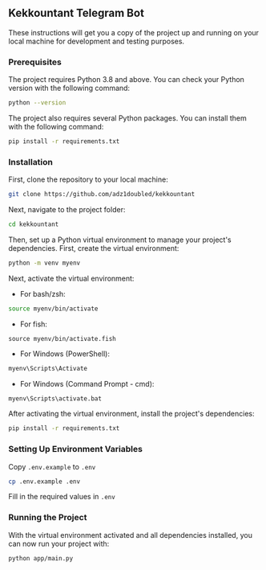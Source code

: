 ## Kekkountant Telegram Bot

These instructions will get you a copy of the project up and running on your local machine for development and testing purposes.

### Prerequisites

The project requires Python 3.8 and above. You can check your Python version with the following command:

```bash
python --version
```

The project also requires several Python packages. You can install them with the following command:

```bash
pip install -r requirements.txt
```

### Installation

First, clone the repository to your local machine:

```bash
git clone https://github.com/adz1doubled/kekkountant
```

Next, navigate to the project folder:

```bash
cd kekkountant
```

Then, set up a Python virtual environment to manage your project's dependencies. First, create the virtual environment:

```bash
python -m venv myenv
```

Next, activate the virtual environment:

- For bash/zsh:

```bash
source myenv/bin/activate
```

- For fish:

```fish
source myenv/bin/activate.fish
```

- For Windows (PowerShell):
```powershell
myenv\Scripts\Activate
```

- For Windows (Command Prompt - cmd):
```cmd
myenv\Scripts\activate.bat
```

After activating the virtual environment, install the project's dependencies:

```bash
pip install -r requirements.txt
```

### Setting Up Environment Variables

Copy `.env.example` to `.env`

```bash
cp .env.example .env
```

Fill in the required values in `.env`

### Running the Project

With the virtual environment activated and all dependencies installed, you can now run your project with:

```bash
python app/main.py
```